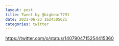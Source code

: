 ```yaml
--- 
layout: post 
title: Tweet by @bigbear7791 
date: 2021-06-23 1624505621 
categories: twitter 
--- 
```

https://twitter.com/o/status/1407904715254415360